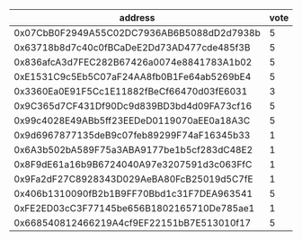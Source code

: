 address|vote|timestamp|signature
---|---|---|---
0x07CbB0F2949A55C02DC7936AB6B5088dD2d7938b|5|1608038203|0x243ccd557d1fb2b0a16b02efca18c41b330de0fb6d4b1023ee301486bea893a205a1e74a9ae9dc066519b44d63a55047869ca525658d84b5f4353008f6719d991c
0x63718b8d7c40c0fBCaDeE2Dd73AD477cde485f3B|5|1608038460|0xeb38300cb83436cad93b05b8a146704f7e7725af143ede17c951ac903b5da2351f8bc76d6efae8ea2cc71c079c290a16264ffaf28280d6059c845df711f5661e1c
0x836afcA3d7FEC282B67426a0074e8841783A1b02|5|1608038504|0x3137083d635e37c1949ee1df585bd8eae8c246f18c0ba37d4485aa8fe35b97a3571999009469e5b3a231527dc573dcc744f9eb3e5b87de445a9034e6eeacab771b
0xE1531C9c5Eb5C07aF24AA8fb0B1Fe64ab5269bE4|5|1608038552|0xf7b7ee5a168099d9ad0857059b8ef6beacac98004f33bb90282ae978ec05a8f446df0cd2777b56f77d3ed2f8e7a730c6d1bb8e606280dfdaf61710e89dd6c9b61c
0x3360Ea0E91F5Cc1E11882fBeCf66470d03fE6031|3|1608038586|0x32079b5ce56f2e2f126d8ab4c730fa6627a7ffaec302dd2365ea32af8f243fb5128792c75b441ec6515e1d9af36dd309f2338731819aa787f1e52b0f6b78c4b51b
0x9C365d7CF431Df90Dc9d839BD3bd4d09FA73cf16|5|1608040651|0x24b2595030865e87031630e6cf3041d17d1c4cf0766fe478d4e34cb85e563d0e40f4137ae3ed1c85fdb2f5ad55376fd2cb6702215889051c1bab24852ce1e11d1c
0x99c4028E49ABb5ff23EEDeD0119070aEE0a18A3C|5|1608048881|0xdc6f1eec577f48c924823d5fb681a40ad0bd8bb02434c2c7e65ac0b9992f6c05447cd3356d8d4b17ed21086e0fcfe07ef2575410268f8c517228322dda571e4c1c
0x9d6967877135deB9c07feb89299F74aF16345b33|1|1608057831|0x97a9b16d8b3fbff48dc7769d420ec57fb7c155ac610c2ed4d410ec97f201f499081042850d5d8d2f4a33872504823e531e9e7df7431a61e0d788da835f8573891b
0x6A3b502bA589F75a3ABA9177be1b5cf283dC48E2|1|1608057853|0x171bc310d74e45de9ed9c2a89249bde5c20b6c1a1065e2ead4ae498d51551ee358c3784e18f1947a5f3fcde29f93d1d6ce90241aab901af16e10f35403f596d91b
0x8F9dE61a16b9B6724040A97e3207591d3c063FfC|1|1608057876|0x3d2b0d43fb2b13fba631d4e95c28bf8c3775390d001321aaf76e24565baf1c17083c507d82bf1b094da07ec818a9b13f2db38debf98b99c6c845ecd9442bf3601b
0x9Fa2dF27C8928343D029AeBA80FcB25019d5C7fE|1|1608057888|0xa5ae9200faa43ce921af60f8257f1357dad63f361d608469304ae50d0bb8355f7d57b6e1e32ab9d938ffc6692807e924b54a5eb85c7a373753a73c6db5334cd31c
0x406b1310090fB2b1B9FF70Bbd1c31F7DEA963541|5|1608078769|0x1aea2ac01801321d29123a34de0e69264e336b509c46d926dce342144a41f08865e99d4d8a7b2b5b08704913aea0d3c026e8a7bb6e989333410ba86c5ee098361c
0xFE2ED03cC3F77145be656B1802165710De785ae1|1|1608088317|0x0233cc79ef86df8e88b3b2db6f0081993070fa36be72e415089a07fb57e6c78a162c4d37e0b352dcdd2e9740947b171877db1f7b2c217b862a788894943b3ed11c
0x668540812466219A4cf9EF22151bB7E513010f17|5|1608095441|0x68ffaec004870a04c305b9a98ddfb7d3f45cd29a26b738cd85be02c615de042e39906d3f22ab46db223446f7c3b147c5014c9a596dc7c2b5ccfcb76670e8f22f1b